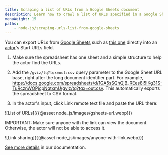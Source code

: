 ```yaml
---
title: Scraping a list of URLs from a Google Sheets document
description: Learn how to crawl a list of URLs specified in a Google Sheets document using one of the Apify web scraping actors.
menuWeight: 15
paths:
    - node-js/scraping-urls-list-from-google-sheets
---
```


You can export URLs from [Google Sheets](https://www.google.com/sheets/about/) such as [this one](https://docs.google.com/spreadsheets/d/1GA5sSQhQjB_REes8I5IKg31S-TuRcznWOPjcpNqtxmU) directly into an [actor](https://docs.apify.com/actors)'s Start URLs field.

1. Make sure the spreadsheet has one sheet and a simple structure to help the actor find the URLs.

2. Add the `/gviz/tq?tqx=out:csv` query parameter to the Google Sheet URL base, right after the long document identifier part. For example, <https://docs.google.com/spreadsheets/d/1GA5sSQhQjB_REes8I5IKg31S-TuRcznWOPjcpNqtxmU/gviz/tq?tqx=out:csv>. This automatically exports the spreadsheet to CSV format.

3. In the actor's input, click Link remote text file and paste the URL there:

![List of URLs]({{@asset node_js/images/gsheets-url.webp}})

IMPORTANT: Make sure anyone with the link can view the document. Otherwise, the actor will not be able to access it.

![Link sharing]({{@asset node_js/images/anyone-with-link.webp}})

[See more details](https://docs.apify.com/tutorials/crawl-urls-from-google-sheets-document) in our documentation.
